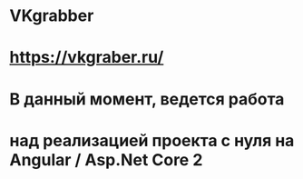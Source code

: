 # VKgrabber
# https://vkgraber.ru/
# В данный момент, ведется работа 
# над реализацией проекта с нуля на Angular / Asp.Net Core 2
